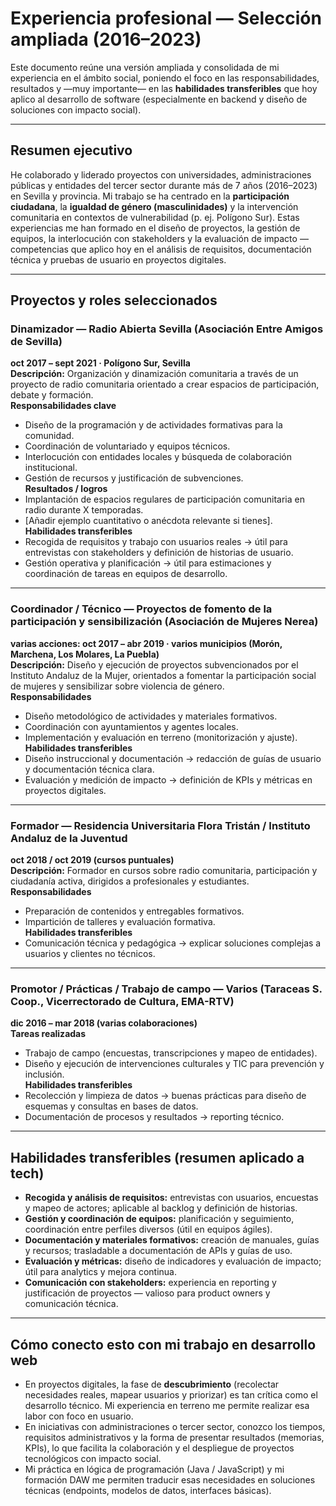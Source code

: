 # Experiencia profesional — Selección ampliada (2016–2023)

Este documento reúne una versión ampliada y consolidada de mi experiencia en el ámbito social, poniendo el foco en las responsabilidades, resultados y —muy importante— en las **habilidades transferibles** que hoy aplico al desarrollo de software (especialmente en backend y diseño de soluciones con impacto social).

---

## Resumen ejecutivo
He colaborado y liderado proyectos con universidades, administraciones públicas y entidades del tercer sector durante más de 7 años (2016–2023) en Sevilla y provincia. Mi trabajo se ha centrado en la **participación ciudadana**, la **igualdad de género (masculinidades)** y la intervención comunitaria en contextos de vulnerabilidad (p. ej. Polígono Sur). Estas experiencias me han formado en el diseño de proyectos, la gestión de equipos, la interlocución con stakeholders y la evaluación de impacto —competencias que aplico hoy en el análisis de requisitos, documentación técnica y pruebas de usuario en proyectos digitales.

---

## Proyectos y roles seleccionados

### Dinamizador — Radio Abierta Sevilla (Asociación Entre Amigos de Sevilla)  
**oct 2017 – sept 2021 · Polígono Sur, Sevilla**  
**Descripción:** Organización y dinamización comunitaria a través de un proyecto de radio comunitaria orientado a crear espacios de participación, debate y formación.  
**Responsabilidades clave**
- Diseño de la programación y de actividades formativas para la comunidad.  
- Coordinación de voluntariado y equipos técnicos.  
- Interlocución con entidades locales y búsqueda de colaboración institucional.  
- Gestión de recursos y justificación de subvenciones.  
**Resultados / logros**
- Implantación de espacios regulares de participación comunitaria en radio durante X temporadas.  
- [Añadir ejemplo cuantitativo o anécdota relevante si tienes].  
**Habilidades transferibles**
- Recogida de requisitos y trabajo con usuarios reales → útil para entrevistas con stakeholders y definición de historias de usuario.  
- Gestión operativa y planificación → útil para estimaciones y coordinación de tareas en equipos de desarrollo.

---

### Coordinador / Técnico — Proyectos de fomento de la participación y sensibilización (Asociación de Mujeres Nerea)  
**varias acciones: oct 2017 – abr 2019 · varios municipios (Morón, Marchena, Los Molares, La Puebla)**  
**Descripción:** Diseño y ejecución de proyectos subvencionados por el Instituto Andaluz de la Mujer, orientados a fomentar la participación social de mujeres y sensibilizar sobre violencia de género.  
**Responsabilidades**
- Diseño metodológico de actividades y materiales formativos.  
- Coordinación con ayuntamientos y agentes locales.  
- Implementación y evaluación en terreno (monitorización y ajuste).  
**Habilidades transferibles**
- Diseño instruccional y documentación → redacción de guías de usuario y documentación técnica clara.  
- Evaluación y medición de impacto → definición de KPIs y métricas en proyectos digitales.

---

### Formador — Residencia Universitaria Flora Tristán / Instituto Andaluz de la Juventud  
**oct 2018 / oct 2019 (cursos puntuales)**  
**Descripción:** Formador en cursos sobre radio comunitaria, participación y ciudadanía activa, dirigidos a profesionales y estudiantes.  
**Responsabilidades**
- Preparación de contenidos y entregables formativos.  
- Impartición de talleres y evaluación formativa.  
**Habilidades transferibles**
- Comunicación técnica y pedagógica → explicar soluciones complejas a usuarios y clientes no técnicos.

---

### Promotor / Prácticas / Trabajo de campo — Varios (Taraceas S. Coop., Vicerrectorado de Cultura, EMA-RTV)  
**dic 2016 – mar 2018 (varias colaboraciones)**  
**Tareas realizadas**
- Trabajo de campo (encuestas, transcripciones y mapeo de entidades).  
- Diseño y ejecución de intervenciones culturales y TIC para prevención y inclusión.  
**Habilidades transferibles**
- Recolección y limpieza de datos → buenas prácticas para diseño de esquemas y consultas en bases de datos.  
- Documentación de procesos y resultados → reporting técnico.

---

## Habilidades transferibles (resumen aplicado a tech)
- **Recogida y análisis de requisitos:** entrevistas con usuarios, encuestas y mapeo de actores; aplicable al backlog y definición de historias.  
- **Gestión y coordinación de equipos:** planificación y seguimiento, coordinación entre perfiles diversos (útil en equipos ágiles).  
- **Documentación y materiales formativos:** creación de manuales, guías y recursos; trasladable a documentación de APIs y guías de uso.  
- **Evaluación y métricas:** diseño de indicadores y evaluación de impacto; útil para analytics y mejora continua.  
- **Comunicación con stakeholders:** experiencia en reporting y justificación de proyectos — valioso para product owners y comunicación técnica.

---

## Cómo conecto esto con mi trabajo en desarrollo web
- En proyectos digitales, la fase de **descubrimiento** (recolectar necesidades reales, mapear usuarios y priorizar) es tan crítica como el desarrollo técnico. Mi experiencia en terreno me permite realizar esa labor con foco en usuario.  
- En iniciativas con administraciones o tercer sector, conozco los tiempos, requisitos administrativos y la forma de presentar resultados (memorias, KPIs), lo que facilita la colaboración y el despliegue de proyectos tecnológicos con impacto social.  
- Mi práctica en lógica de programación (Java / JavaScript) y mi formación DAW me permiten traducir esas necesidades en soluciones técnicas (endpoints, modelos de datos, interfaces básicas).


